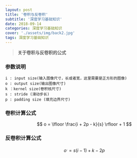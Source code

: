 ```yaml
---
layout: post
title: '卷积与反卷积'
subtitle: '深度学习基础知识'
date: 2018-09-14
categories: 深度学习基础知识
cover: './assets/img/back2.jpg'
tags: 深度学习基础知识
---
```


> **关于卷积与反卷积的公式**

### **参数说明**


```
i : input size(输入图像尺寸，长或者宽，这里需要是正方形的图像)
o : output size(输出图像尺寸)
k ：kernel size(卷积核尺寸)
s : stride (滑动步长)
p : padding size (填充边界尺寸)

```


### **卷积计算公式**

$$
o = \lfloor \frac{i + 2p - k}{s} \rfloor + 1
$$

### **反卷积计算公式**

$$
o^{.} = s(i - 1) + k - 2p
$$
